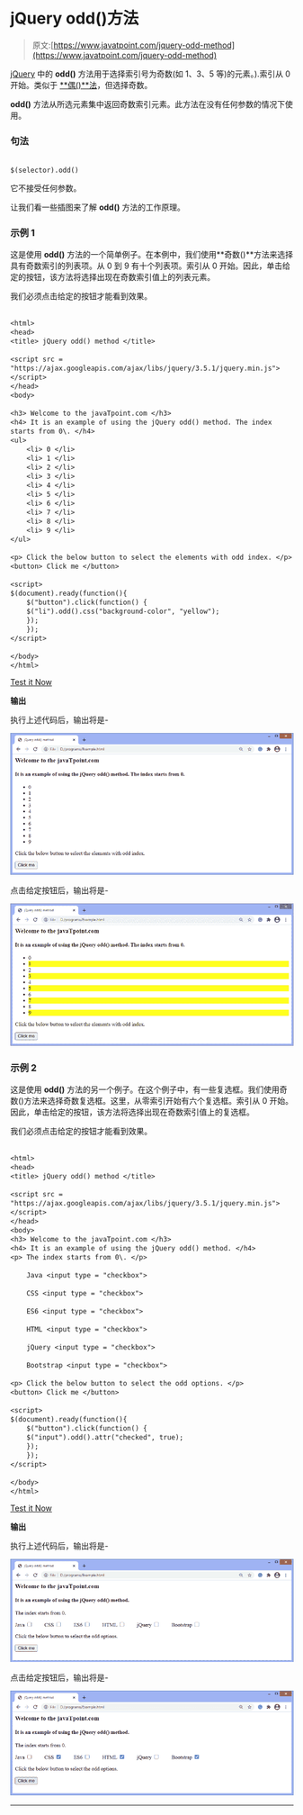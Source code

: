 # jQuery odd()方法

> 原文:[https://www.javatpoint.com/jquery-odd-method](https://www.javatpoint.com/jquery-odd-method)

[jQuery](https://www.javatpoint.com/jquery-tutorial) 中的 **odd()** 方法用于选择索引号为奇数(如 1、3、5 等)的元素。).索引从 0 开始。类似于 [**偶()**法](https://www.javatpoint.com/jquery-even-method)，但选择奇数。

**odd()** 方法从所选元素集中返回奇数索引元素。此方法在没有任何参数的情况下使用。

### 句法

```

$(selector).odd()

```

它不接受任何参数。

让我们看一些插图来了解 **odd()** 方法的工作原理。

### 示例 1

这是使用 **odd()** 方法的一个简单例子。在本例中，我们使用**奇数()**方法来选择具有奇数索引的列表项。从 0 到 9 有十个列表项。索引从 0 开始。因此，单击给定的按钮，该方法将选择出现在奇数索引值上的列表元素。

我们必须点击给定的按钮才能看到效果。

```

<html>
<head>
<title> jQuery odd() method </title>

<script src = "https://ajax.googleapis.com/ajax/libs/jquery/3.5.1/jquery.min.js"></script>
</head>
<body>

<h3> Welcome to the javaTpoint.com </h3>
<h4> It is an example of using the jQuery odd() method. The index starts from 0\. </h4>
<ul>
	<li> 0 </li>
	<li> 1 </li>
	<li> 2 </li>
	<li> 3 </li>
	<li> 4 </li>
	<li> 5 </li>
	<li> 6 </li>
	<li> 7 </li>
	<li> 8 </li>
	<li> 9 </li>
</ul>

<p> Click the below button to select the elements with odd index. </p>
<button> Click me </button>

<script>
$(document).ready(function(){
	$("button").click(function() {
	$("li").odd().css("background-color", "yellow");
    });
	});
</script>

</body>
</html>

```

[Test it Now](https://www.javatpoint.com/oprweb/test.jsp?filename=jquery-odd-method1)

**输出**

执行上述代码后，输出将是-

![jQuery odd() method](img/36b8b12be2c31582476a5f5d86a246a9.png)

点击给定按钮后，输出将是-

![jQuery odd() method](img/43dd8ec9384598f48f7f5cea13e5dd2b.png)

### 示例 2

这是使用 **odd()** 方法的另一个例子。在这个例子中，有一些复选框。我们使用奇数()方法来选择奇数复选框。这里，从零索引开始有六个复选框。索引从 0 开始。因此，单击给定的按钮，该方法将选择出现在奇数索引值上的复选框。

我们必须点击给定的按钮才能看到效果。

```

<html>
<head>
<title> jQuery odd() method </title>

<script src = "https://ajax.googleapis.com/ajax/libs/jquery/3.5.1/jquery.min.js"></script>
</head>
<body>
<h3> Welcome to the javaTpoint.com </h3>
<h4> It is an example of using the jQuery odd() method. </h4>
<p> The index starts from 0\. </p>

    Java <input type = "checkbox">    

    CSS <input type = "checkbox">    

    ES6 <input type = "checkbox">    

    HTML <input type = "checkbox">    

    jQuery <input type = "checkbox">    

	Bootstrap <input type = "checkbox">

<p> Click the below button to select the odd options. </p>
<button> Click me </button>

<script>
$(document).ready(function(){
	$("button").click(function() {
	$("input").odd().attr("checked", true);
    });
	});
</script>

</body>
</html>

```

[Test it Now](https://www.javatpoint.com/oprweb/test.jsp?filename=jquery-odd-method2)

**输出**

执行上述代码后，输出将是-

![jQuery odd() method](img/65d9a33683e13ccbc84dfa309bd49cb4.png)

点击给定按钮后，输出将是-

![jQuery odd() method](img/be29c3309fa8711b6dfb6cf14a385fbe.png)

* * *